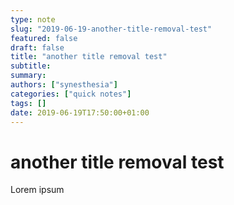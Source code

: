 ```yaml
---
type: note
slug: "2019-06-19-another-title-removal-test"
featured: false
draft: false
title: "another title removal test"
subtitle: 
summary: 
authors: ["synesthesia"]
categories: ["quick notes"]
tags: []
date: 2019-06-19T17:50:00+01:00
---
```


# another title removal test

Lorem ipsum